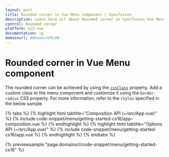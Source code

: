 ```yaml
---
layout: post
title: Rounded corner in Vue Menu component | Syncfusion
description: Learn here all about Rounded corner in Syncfusion Vue Menu component of Syncfusion Essential JS 2 and more.
control: Rounded corner 
platform: ej2-vue
documentation: ug
domainurl: ##DomainURL##
---
```


# Rounded corner in Vue Menu component

The rounded corner can be achieved by using the [`cssClass`](https://ej2.syncfusion.com/vue/documentation/api/menu/#cssclass) property. Add a custom class to the menu component and customize it using the `border-radius` CSS property. For more information, refer to the `styles` specified in the below sample.

{% tabs %}
{% highlight html tabtitle="Composition API (~/src/App.vue)" %}
{% include code-snippet/menu/getting-started-cs16/app-composition.vue %}
{% endhighlight %}
{% highlight html tabtitle="Options API (~/src/App.vue)" %}
{% include code-snippet/menu/getting-started-cs16/app.vue %}
{% endhighlight %}
{% endtabs %}
        
{% previewsample "page.domainurl/code-snippet/menu/getting-started-cs16" %}